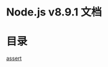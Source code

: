 # Node.js v8.9.1 文档
# 目录
[assert](https://github.com/ArcherGrey/study/blob/master/JavaScript/nodejs/Assertion%20Testing.md)
[]()
[]()
[]()
[]()
[]()
[]()
